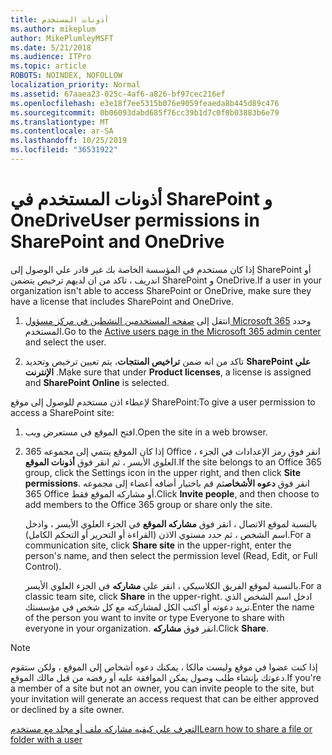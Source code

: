 ```yaml
---
title: أذونات المستخدم
ms.author: mikeplum
author: MikePlumleyMSFT
ms.date: 5/21/2018
ms.audience: ITPro
ms.topic: article
ROBOTS: NOINDEX, NOFOLLOW
localization_priority: Normal
ms.assetid: 67aaea23-025c-4af6-a826-bf97cec216ef
ms.openlocfilehash: e3e18f7ee5315b076e9059feaeda8b445d89c476
ms.sourcegitcommit: 0b06093dabd685f76cc39b1d7c0f8b03883b6e79
ms.translationtype: MT
ms.contentlocale: ar-SA
ms.lasthandoff: 10/25/2019
ms.locfileid: "36531922"
---
```

# <a name="user-permissions-in-sharepoint-and-onedrive"></a><span data-ttu-id="0fac3-102">أذونات المستخدم في SharePoint و OneDrive</span><span class="sxs-lookup"><span data-stu-id="0fac3-102">User permissions in SharePoint and OneDrive</span></span>

<span data-ttu-id="0fac3-103">إذا كان مستخدم في المؤسسة الخاصة بك غير قادر علي الوصول إلى SharePoint أو اندريف ، تاكد من ان لديهم ترخيص يتضمن SharePoint و OneDrive.</span><span class="sxs-lookup"><span data-stu-id="0fac3-103">If a user in your organization isn't able to access SharePoint or OneDrive, make sure they have a license that includes SharePoint and OneDrive.</span></span> 
  
1. <span data-ttu-id="0fac3-104">انتقل إلى [صفحه المستخدمين النشطين في مركز مسؤول Microsoft 365](https://portal.office.com/adminportal/home#/users) وحدد المستخدم.</span><span class="sxs-lookup"><span data-stu-id="0fac3-104">Go to the [Active users page in the Microsoft 365 admin center](https://portal.office.com/adminportal/home#/users) and select the user.</span></span> 
    
2. <span data-ttu-id="0fac3-105">تاكد من انه ضمن **تراخيص المنتجات**، يتم تعيين ترخيص وتحديد **SharePoint علي الإنترنت** .</span><span class="sxs-lookup"><span data-stu-id="0fac3-105">Make sure that under **Product licenses**, a license is assigned and **SharePoint Online** is selected.</span></span> 
    
 <span data-ttu-id="0fac3-106">لإعطاء اذن مستخدم للوصول إلى موقع SharePoint:</span><span class="sxs-lookup"><span data-stu-id="0fac3-106">To give a user permission to access a SharePoint site:</span></span> 
  
1. <span data-ttu-id="0fac3-107">افتح الموقع في مستعرض ويب.</span><span class="sxs-lookup"><span data-stu-id="0fac3-107">Open the site in a web browser.</span></span>
    
2. <span data-ttu-id="0fac3-108">إذا كان الموقع ينتمي إلى مجموعه 365 Office ، انقر فوق رمز الإعدادات في الجزء العلوي الأيسر ، ثم انقر فوق **أذونات الموقع**.</span><span class="sxs-lookup"><span data-stu-id="0fac3-108">If the site belongs to an Office 365 group, click the Settings icon in the upper right, and then click **Site permissions**.</span></span> <span data-ttu-id="0fac3-109">انقر فوق **دعوه الأشخاص**ثم قم باختيار أضافه أعضاء إلى مجموعه 365 Office أو مشاركه الموقع فقط.</span><span class="sxs-lookup"><span data-stu-id="0fac3-109">Click **Invite people**, and then choose to add members to the Office 365 group or share only the site.</span></span> 
    
    <span data-ttu-id="0fac3-110">بالنسبة لموقع الاتصال ، انقر فوق **مشاركه الموقع** في الجزء العلوي الأيسر ، وادخل اسم الشخص ، ثم حدد مستوي الاذن (القراءة أو التحرير أو التحكم الكامل).</span><span class="sxs-lookup"><span data-stu-id="0fac3-110">For a communication site, click **Share site** in the upper-right, enter the person's name, and then select the permission level (Read, Edit, or Full Control).</span></span> 
    
    <span data-ttu-id="0fac3-111">بالنسبة لموقع الفريق الكلاسيكي ، انقر علي **مشاركه** في الجزء العلوي الأيسر.</span><span class="sxs-lookup"><span data-stu-id="0fac3-111">For a classic team site, click **Share** in the upper-right.</span></span> <span data-ttu-id="0fac3-112">ادخل اسم الشخص الذي تريد دعوته أو اكتب الكل لمشاركته مع كل شخص في مؤسستك.</span><span class="sxs-lookup"><span data-stu-id="0fac3-112">Enter the name of the person you want to invite or type Everyone to share with everyone in your organization.</span></span> <span data-ttu-id="0fac3-113">انقر فوق **مشاركه**.</span><span class="sxs-lookup"><span data-stu-id="0fac3-113">Click **Share**.</span></span>
    
> [!NOTE]
> <span data-ttu-id="0fac3-114">إذا كنت عضوا في موقع وليست مالكا ، يمكنك دعوه أشخاص إلى الموقع ، ولكن ستقوم دعوتك بإنشاء طلب وصول يمكن الموافقة عليه أو رفضه من قبل مالك الموقع.</span><span class="sxs-lookup"><span data-stu-id="0fac3-114">If you're a member of a site but not an owner, you can invite people to the site, but your invitation will generate an access request that can be either approved or declined by a site owner.</span></span> 
  
[<span data-ttu-id="0fac3-115">التعرف علي كيفيه مشاركه ملف أو مجلد مع مستخدم</span><span class="sxs-lookup"><span data-stu-id="0fac3-115">Learn how to share a file or folder with a user</span></span>](https://go.microsoft.com/fwlink/?linkid=533408)
  

